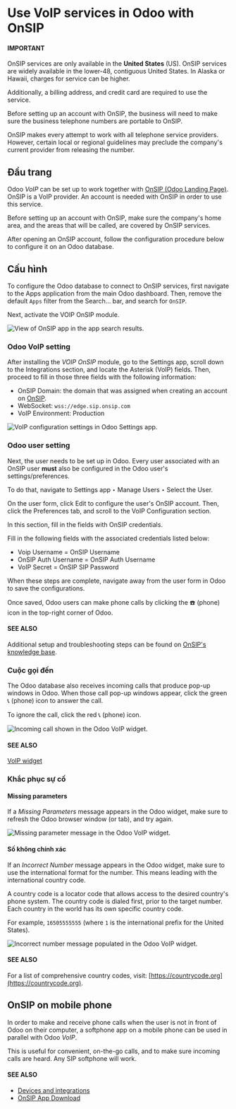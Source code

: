 # Use VoIP services in Odoo with OnSIP

#### IMPORTANT
OnSIP  services are only available in the **United
States** (US). OnSIP  services are widely available in
the lower-48, contiguous United States. In Alaska or Hawaii, charges for service can be higher.

Additionally, a  billing address, and  credit
card are required to use the service.

Before setting up an account with OnSIP, the business will need to make sure the business
telephone numbers are portable to OnSIP.

OnSIP makes every attempt to work with all telephone service providers. However, certain local or
regional guidelines may preclude the company's current provider from releasing the number.

## Đầu trang

Odoo *VoIP* can be set up to work together with [OnSIP (Odoo Landing Page)](https://info.onsip.com/odoo/). OnSIP is a VoIP provider. An account is needed with OnSIP in order
to use this service.

Before setting up an account with OnSIP, make sure the company's home area, and the areas that will
be called, are covered by OnSIP services.

After opening an OnSIP account, follow the configuration procedure below to configure it on an Odoo
database.

## Cấu hình

To configure the Odoo database to connect to OnSIP services, first navigate to the
Apps application from the main Odoo dashboard. Then, remove the default `Apps`
filter from the Search... bar, and search for `OnSIP`.

Next, activate the VOIP OnSIP module.

![View of OnSIP app in the app search results.](../../../_images/install-onsip.png)

### Odoo VoIP setting

After installing the *VOIP OnSIP* module, go to the Settings app, scroll down to
the Integrations section, and locate the Asterisk (VoIP) fields. Then,
proceed to fill in those three fields with the following information:

- OnSIP Domain: the domain that was assigned when creating an account on [OnSIP](https://www.onsip.com/).
- WebSocket: `wss://edge.sip.onsip.com`
- VoIP Environment: Production

![VoIP configuration settings in Odoo Settings app.](../../../_images/asterisk-setting.png)

### Odoo user setting

Next, the user needs to be set up in Odoo. Every user associated with an OnSIP user **must** also be
configured in the Odoo user's settings/preferences.

To do that, navigate to Settings app ‣ Manage Users ‣ Select the User.

On the user form, click Edit to configure the user's OnSIP account. Then, click the
Preferences tab, and scroll to the VoIP Configuration section.

In this section, fill in the fields with OnSIP credentials.

Fill in the following fields with the associated credentials listed below:

- Voip Username = OnSIP Username
- OnSIP Auth Username = OnSIP Auth Username
- VoIP Secret = OnSIP SIP Password

When these steps are complete, navigate away from the user form in Odoo to save the configurations.

Once saved, Odoo users can make phone calls by clicking the ☎️ (phone) icon in the
top-right corner of Odoo.

#### SEE ALSO
Additional setup and troubleshooting steps can be found on [OnSIP's knowledge base](https://support.onsip.com/hc/en-us).

### Cuộc gọi đến

The Odoo database also receives incoming calls that produce pop-up windows in Odoo. When those call
pop-up windows appear, click the green 📞 (phone) icon to answer the call.

To ignore the call, click the red 📞 (phone) icon.

![Incoming call shown in the Odoo VoIP widget.](../../../_images/incoming-call.png)

#### SEE ALSO
[VoIP widget](voip_widget.md)

### Khắc phục sự cố

#### Missing parameters

If a *Missing Parameters* message appears in the Odoo widget, make sure to refresh the Odoo browser
window (or tab), and try again.

![Missing parameter message in the Odoo VoIP widget.](../../../_images/onsip04.png)

#### Số không chính xác

If an *Incorrect Number* message appears in the Odoo widget, make sure to use the international
format for the number. This means leading with the international country code.

A country code is a locator code that allows access to the desired country's phone system. The
country code is dialed first, prior to the target number. Each country in the world has its own
specific country code.

For example, `16505555555` (where `1` is the international prefix for the United States).

![Incorrect number message populated in the Odoo VoIP widget.](../../../_images/onsip05.png)

#### SEE ALSO
For a list of comprehensive country codes, visit: [https://countrycode.org](https://countrycode.org).

## OnSIP on mobile phone

In order to make and receive phone calls when the user is not in front of Odoo on their computer, a
softphone app on a mobile phone can be used in parallel with Odoo *VoIP*.

This is useful for convenient, on-the-go calls, and to make sure incoming calls are heard. Any SIP
softphone will work.

#### SEE ALSO
- [Devices and integrations](devices_integrations.md)
- [OnSIP App Download](https://www.onsip.com/app/download)
